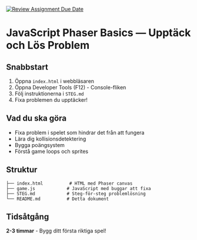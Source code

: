 [![Review Assignment Due Date](https://classroom.github.com/assets/deadline-readme-button-22041afd0340ce965d47ae6ef1cefeee28c7c493a6346c4f15d667ab976d596c.svg)](https://classroom.github.com/a/I0fmurMY)
# JavaScript Phaser Basics — Upptäck och Lös Problem

## Snabbstart
1. Öppna `index.html` i webbläsaren
2. Öppna Developer Tools (F12) - Console-fliken
3. Följ instruktionerna i `STEG.md`
4. Fixa problemen du upptäcker!

## Vad du ska göra
- Fixa problem i spelet som hindrar det från att fungera
- Lära dig kollisionsdetektering
- Bygga poängsystem
- Förstå game loops och sprites

## Struktur
```
├── index.html          # HTML med Phaser canvas
├── game.js            # JavaScript med buggar att fixa
├── STEG.md            # Steg-för-steg problemlösning
└── README.md          # Detta dokument
```

## Tidsåtgång
**2-3 timmar** - Bygg ditt första riktiga spel!
